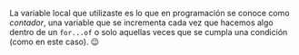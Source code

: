 La variable local que utilizaste es lo que en programación se conoce como _contador_, una variable que se incrementa cada vez que hacemos algo dentro de un `for...of` o solo aquellas veces que se cumpla una condición (como en este caso). :wink: